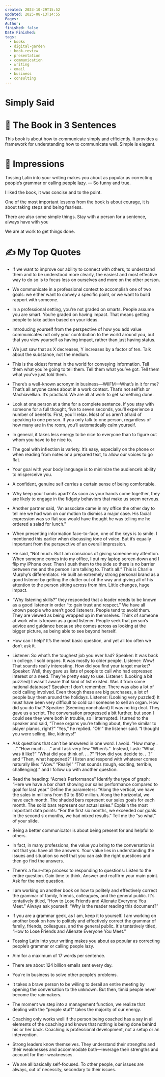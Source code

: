 ```yaml
---
created: 2023-10-29T15:52
updated: 2025-08-13T14:55
Pages: 
Author: 
finished: false
Date Finished: 
tags:
  - books
  - digital-garden
  - book-review
  - presentation
  - communication
  - writing
  - email
  - business
  - consulting
---
```

# Simply Said


# 🚀 The Book in 3 Sentences
This book is about how to communicate simply and efficiently. It provides a framework for understanding how to communicate well. Simple is elegant. 

# 🎨 Impressions

Tossing Latin into your writing makes you about as popular as correcting people’s grammar or calling people lazy. -- So funny and true.

I liked the book, it was concise and to the point.

One of the most important lessons from the book is about courage, it is about taking steps and being fearless. 

There are also some simple things. Stay with a person for a sentence, always have with you

We are at work to get things done. 
# ✍️ My Top  Quotes

- If we want to improve our ability to connect with others, to understand them and to be understood more clearly, the easiest and most effective way to do so is to focus less on ourselves and more on the other person.
 
- We communicate in a professional context to accomplish one of two goals: we either want to convey a specific point, or we want to build rapport with someone.
 
- In a professional setting, you’re not graded on smarts. People assume you are smart. You’re graded on having impact. That means getting people to take action based on your ideas.
 
- Introducing yourself from the perspective of how you add value communicates not only your contribution to the world around you, but that you view yourself as having impact, rather than just having status.
 
- We just saw that as X decreases, Y increases by a factor of ten. Talk about the substance, not the medium.
 
- This is the oldest format in the world for conveying information. Tell them what you’re going to tell them. Tell them what you’ve got. Tell them what you’ve just told them.
 
- There’s a well-known acronym in business—WIIFM—What’s in it for me? That’s all anyone cares about in a work context. That’s not selfish or Machiavellian. It’s practical. We are all at work to get something done.
 
- Look at one person at a time for a complete sentence. If you stay with someone for a full thought, five to seven seconds, you’ll experience a number of benefits. First, you’ll relax. Most of us aren’t afraid of speaking to one person. If you only talk to one person, regardless of how many are in the room, you’ll automatically calm yourself.
 
- In general, it takes less energy to be nice to everyone than to figure out whom you have to be nice to.
 
- The goal with inflection is variety. It’s easy, especially on the phone or when reading from notes or a prepared text, to allow our voices to go flat.
 
- Your goal with your body language is to minimize the audience’s ability to misperceive you.
 
- A confident, genuine self carries a certain sense of being comfortable.
 
- Why keep your hands apart? As soon as your hands come together, they are likely to engage in the fidgety behaviors that make us seem nervous.
 
- Another partner said, “An associate came in my office the other day to tell me we had won on our motion to dismiss a major case. His facial expression was so flat you would have thought he was telling me he ordered a salad for lunch.”
 
- When presenting information face-to-face, one of the keys is to smile. I mentioned this earlier when discussing tone of voice. But it’s equally important from the perspective of an overall impression.
 
- He said, “Not much. But I am conscious of giving someone my attention. When someone comes into my office, I put my laptop screen down and I flip my iPhone over. Then I push them to the side so there is no barrier between me and the person I am talking to. That’s all.” This is Charlie Murphy’s differentiator. He built an extremely strong personal brand as a good listener by getting the clutter out of the way and giving all of his attention to the person sitting across from him. Little changes, huge impact.
 
- “Why listening skills?” they responded that a leader needs to be known as a good listener in order “to gain trust and respect.” We have all known people who aren’t good listeners. People tend to avoid them. They are viewed as being wrapped up in themselves. Think of someone at work who is known as a good listener. People seek that person’s advice and guidance because she comes across as looking at the bigger picture, as being able to see beyond herself.
 
- How can I help? It’s the most basic question, and yet all too often we don’t ask it.
 
- Listener: So what’s the toughest job you ever had? Speaker: It was back in college. I sold organs. It was mostly to older people. Listener: Wow! That sounds really interesting. How did you find your target market? Speaker: Well, they gave us lists of people to call who had expressed interest or a need. They’re pretty easy to use. Listener: (Looking a bit puzzled) I wasn’t aware that kind of list existed. Was it from some national database? Speaker: I don’t remember. There was also a lot of cold calling involved. Even though these are big purchases, a lot of people buy them around the holidays. Listener: (Looking very puzzled) It must have been very difficult to cold call someone to sell an organ. How did you do that? Speaker: (Seeming nonchalant) It was no big deal. They gave us a script. The conversation progressed a bit further, but soon I could see they were both in trouble, so I interrupted. I turned to the speaker and said, “These organs you’re talking about, they’re similar to player pianos, right?” “Yes,” he replied. “Oh!” the listener said. “I thought you were selling, like, kidneys!”
 
- Ask questions that can’t be answered in one word. I avoid: “How many . . .” “How much . . .” and I ask very few “When’s.”  Instead, I ask: “What was it like?” “What did you think of. . . ?” “How did you decide to. . .?” and “Then, what happened?” I listen and respond with whatever comes naturally like: “Wow.” “Really!” “That sounds (tough, exciting, terrible, challenging).” and I follow up with another question.
 
- Read the heading: “Acme’s Performance” Identify the type of graph: “Here we have a bar chart showing our sales performance compared to goal for last year.” Define the parameters: “Along the vertical, we have the sales in millions from $0 to $50 million. Along the horizontal, we have each month. The shaded bars represent our sales goals for each month. The solid bars represent our actual sales.” Explain the most important data points: “For the first six months, we exceeded our goals. In the second six months, we had mixed results.” Tell me the “so what” of your slide.
 
- Being a better communicator is about being present for and helpful to others.
 
- In fact, in many professions, the value you bring to the conversation is not that you have all the answers. Your value lies in understanding the issues and situation so well that you can ask the right questions and then go find the answers.
 
- There’s a four-step process to responding to questions: Listen to the entire question. Gain time to think. Answer and reaffirm your main point. Ask for the next question.
 
- I am working on another book on how to politely and effectively correct the grammar of family, friends, colleagues, and the general public. It's tentatively titled, “How to Lose Friends and Alienate Everyone You Meet.” Always ask yourself: “Why is the reader reading this document?”
 
- If you are a grammar geek, as I am, keep it to yourself. I am working on another book on how to politely and effectively correct the grammar of family, friends, colleagues, and the general public. It's tentatively titled, “How to Lose Friends and Alienate Everyone You Meet.”
 
- Tossing Latin into your writing makes you about as popular as correcting people’s grammar or calling people lazy.
 
- Aim for a maximum of 17 words per sentence.
 
- There are about 124 billion emails sent every day.
 
- You’re in business to solve other people’s problems.
 
- It takes a brave person to be willing to derail an entire meeting by opening the conversation to the unknown. But then, timid people never become the rainmakers.
 
- The moment we step into a management function, we realize that dealing with the “people stuff” takes the majority of our energy.
 
- Coaching only works well if the person being coached has a say in all elements of the coaching and knows that nothing is being done behind his or her back. Coaching is professional development, not a setup or an intervention.
 
- Strong leaders know themselves. They understand their strengths and their weaknesses and accommodate both—leverage their strengths and account for their weaknesses.
 
- We are all basically self-focused. To other people, our issues are always, out of necessity, secondary to their issues.
 
